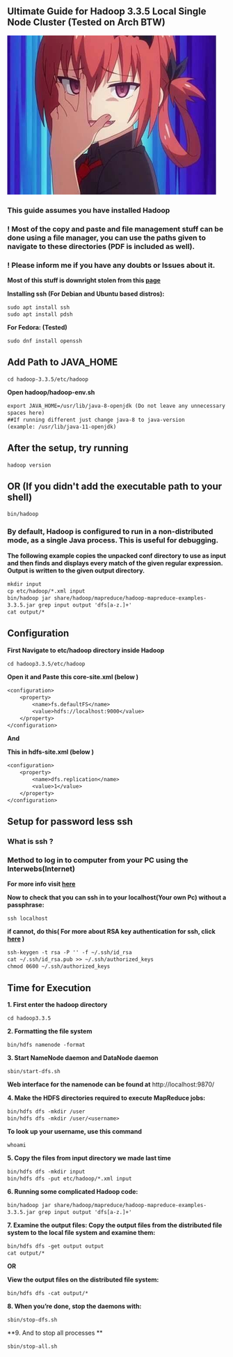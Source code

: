 ## Ultimate Guide for Hadoop 3.3.5 Local Single Node Cluster (Tested on Arch BTW)

![](assets/Satania_smug.jpg?raw=true)

### This guide assumes you have installed Hadoop

### ! Most of the copy and paste and file management stuff can be done using a file manager, you can use the paths given to navigate to these directories (PDF is included as well).

### ! Please inform me if you have any doubts or Issues about it.

**Most of this stuff is downright stolen from this [page](https://hadoop.apache.org/docs/stable/hadoop-project-dist/hadoop-common/SingleCluster.html)**

**Installing ssh (For Debian and Ubuntu based distros):**

```
sudo apt install ssh 
sudo apt install pdsh
```

**For Fedora: (Tested)**

```
sudo dnf install openssh
```

## Add Path to JAVA_HOME

```
cd hadoop-3.3.5/etc/hadoop
```

**Open hadoop/hadoop-env.sh**

```
export JAVA_HOME=/usr/lib/java-8-openjdk (Do not leave any unnecessary spaces here)
##If running different just change java-8 to java-version
(example: /usr/lib/java-11-openjdk) 
```

## After the setup, try running 

```
hadoop version
```

## OR (If you didn't add the executable path to your shell)

```
bin/hadoop
```

### By default, Hadoop is configured to run in a non-distributed mode, as a single Java process. This is useful for debugging.

**The following example copies the unpacked conf directory to use as input and then finds and displays every match of the given regular expression. Output is written to the given output directory.**

```
mkdir input
cp etc/hadoop/*.xml input
bin/hadoop jar share/hadoop/mapreduce/hadoop-mapreduce-examples-3.3.5.jar grep input output 'dfs[a-z.]+'
cat output/*
```

## Configuration

**First Navigate to etc/hadoop directory inside Hadoop**

```
cd hadoop3.3.5/etc/hadoop
```

**Open it and Paste this core-site.xml (below <!-- Put site-specific property overrides in this file. --> )**


```
<configuration>
    <property>
        <name>fs.defaultFS</name>
        <value>hdfs://localhost:9000</value>
    </property>
</configuration>

```

**And**

**This in hdfs-site.xml (below <!-- Put site-specific property overrides in this file. --> )**

```
<configuration>
    <property>
        <name>dfs.replication</name>
        <value>1</value>
    </property>
</configuration>
```

## Setup for password less ssh

### What is ssh ?
### Method to log in to computer from your PC using the Interwebs(Internet)
**For more info visit [here](https://www.howtogeek.com/311287/how-to-connect-to-an-ssh-server-from-windows-macos-or-linux/)**

**Now to check that you can ssh in to your localhost(Your own Pc) without a passphrase:**

```
ssh localhost
```

**if cannot, do this( For more about RSA key authentication for ssh, click [here](https://www.digitalocean.com/community/tutorials/how-to-configure-ssh-key-based-authentication-on-a-linux-server) )**


```
ssh-keygen -t rsa -P '' -f ~/.ssh/id_rsa
cat ~/.ssh/id_rsa.pub >> ~/.ssh/authorized_keys
chmod 0600 ~/.ssh/authorized_keys
```

## Time for Execution

**1. First enter the hadoop directory**

```
cd hadoop3.3.5
```

**2. Formatting the file system**

```
bin/hdfs namenode -format
```

**3. Start NameNode daemon and DataNode daemon**

```
sbin/start-dfs.sh
```

**Web interface for the namenode can be found at**  http://localhost:9870/

**4. Make the HDFS directories required to execute MapReduce jobs:**

```
bin/hdfs dfs -mkdir /user
bin/hdfs dfs -mkdir /user/<username>
```

**To look up your username, use this command**

```
whoami
```

**5. Copy the files from input directory we made last time**

```
bin/hdfs dfs -mkdir input
bin/hdfs dfs -put etc/hadoop/*.xml input
```

**6.  Running some complicated Hadoop code:**

```
bin/hadoop jar share/hadoop/mapreduce/hadoop-mapreduce-examples-3.3.5.jar grep input output 'dfs[a-z.]+'
```

**7. Examine the output files: Copy the output files from the distributed file system to the local file system and examine them:**

```
bin/hdfs dfs -get output output
cat output/*
```

**OR**

**View the output files on the distributed file system:**

```
bin/hdfs dfs -cat output/*
```

**8. When you’re done, stop the daemons with:**
 ```
 sbin/stop-dfs.sh
```

**9. And to stop all processes **
```
sbin/stop-all.sh
```

